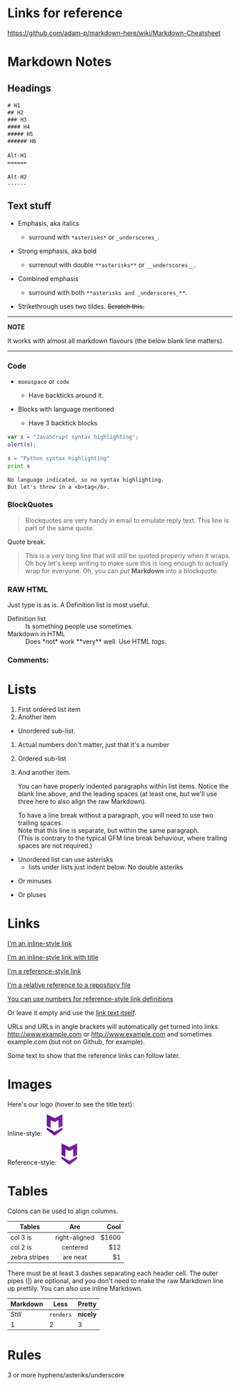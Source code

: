 # Links for reference

https://github.com/adam-p/markdown-here/wiki/Markdown-Cheatsheet

# Markdown Notes

## Headings

```
# H1
## H2
### H3
#### H4
##### H5
###### H6

Alt-H1
======

Alt-H2
------
```

## Text stuff

* Emphasis, aka italics
    * surround with `*asterisks*` or `_underscores_`.

* Strong emphasis, aka bold
    * surrenout with double `**asterisks**` or `__underscores__`.

* Combined emphasis
    * surround with both `**asterisks and _underscores_**`.

* Strikethrough uses two tildes. ~~Scratch this.~~

---
**NOTE**

It works with almost all markdown flavours (the below blank line matters).

---


### Code

* `monospace` or `code`
    * Have backticks around it.

* Blocks with language mentioned
    * Have 3 backtick blocks

```javascript
var s = "JavaScript syntax highlighting";
alert(s);
```

```python
s = "Python syntax highlighting"
print s
```

```
No language indicated, so no syntax highlighting.
But let's throw in a <b>tag</b>.
```
### BlockQuotes

> Blockquotes are very handy in email to emulate reply text.
> This line is part of the same quote.

Quote break.

> This is a very long line that will still be quoted properly when it wraps. Oh
> boy let's keep writing to make sure this is long enough to actually wrap for
> everyone. Oh, you can *put* **Markdown** into a blockquote.

### RAW HTML

Just type is as is. A Definition list is most useful.

<dl>
  <dt>Definition list</dt>
  <dd>Is something people use sometimes.</dd>

  <dt>Markdown in HTML</dt>
  <dd>Does *not* work **very** well. Use HTML <em>tags</em>.</dd>
</dl>

### Comments:

[//]: # (This is a comment, it will not be included. Note everything)
[//]: # (the colon, space, hash, paren, and comments are only one line)
[//]: # (long)

# Lists

1. First ordered list item
2. Another item
  * Unordered sub-list.
1. Actual numbers don't matter, just that it's a number
  1. Ordered sub-list
4. And another item.

   You can have properly indented paragraphs within list items. Notice the
   blank line above, and the leading spaces (at least one, but we'll use three
   here to also align the raw Markdown).

   To have a line break without a paragraph, you will need to use two trailing
   spaces.  
   Note that this line is separate, but within the same paragraph.  
   (This is contrary to the typical GFM line break behaviour, where trailing
   spaces are not required.)

* Unordered list can use asterisks
    * lists under lists just indent below. No double asteriks
- Or minuses
+ Or pluses

# Links

[I'm an inline-style link](https://www.google.com)

[I'm an inline-style link with title](https://www.google.com "Google's Homepage")

[I'm a reference-style link][Arbitrary case-insensitive reference text]

[I'm a relative reference to a repository file](../blob/master/LICENSE)

[You can use numbers for reference-style link definitions][1]

Or leave it empty and use the [link text itself].

URLs and URLs in angle brackets will automatically get turned into links.
http://www.example.com or <http://www.example.com> and sometimes
example.com (but not on Github, for example).

Some text to show that the reference links can follow later.

[arbitrary case-insensitive reference text]: https://www.mozilla.org
[1]: http://slashdot.org
[link text itself]: http://www.reddit.com

# Images

Here's our logo (hover to see the title text):

Inline-style: 
![alt text](https://github.com/adam-p/markdown-here/raw/master/src/common/images/icon48.png "Logo Title Text 1")

Reference-style: 
![alt text][logo]

[logo]: https://github.com/adam-p/markdown-here/raw/master/src/common/images/icon48.png "Logo Title Text 2"


# Tables

Colons can be used to align columns.

| Tables        | Are           | Cool  |
| ------------- |:-------------:| -----:|
| col 3 is      | right-aligned | $1600 |
| col 2 is      | centered      |   $12 |
| zebra stripes | are neat      |    $1 |

There must be at least 3 dashes separating each header cell.
The outer pipes (|) are optional, and you don't need to make the 
raw Markdown line up prettily. You can also use inline Markdown.

Markdown | Less | Pretty
--- | --- | ---
*Still* | `renders` | **nicely**
1 | 2 | 3

# Rules

3 or more hyphens/asteriks/underscore

